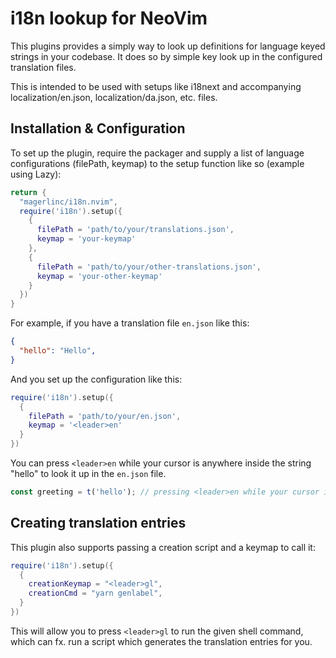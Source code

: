 # i18n lookup for NeoVim

This plugins provides a simply way to look up definitions for language keyed strings in your codebase.
It does so by simple key look up in the configured translation files.

This is intended to be used with setups like i18next and accompanying localization/en.json, localization/da.json, etc. files.

## Installation & Configuration

To set up the plugin, require the packager and supply a list of language configurations (filePath, keymap) to the setup function like so (example using Lazy):
```lua
return {
  "magerlinc/i18n.nvim",
  require('i18n').setup({
    {
      filePath = 'path/to/your/translations.json',
      keymap = 'your-keymap'
    },
    {
      filePath = 'path/to/your/other-translations.json',
      keymap = 'your-other-keymap'
    }
  })
}
```

For example, if you have a translation file `en.json` like this:
```json
{
  "hello": "Hello",
}
```
And you set up the configuration like this:
```lua
require('i18n').setup({
  {
    filePath = 'path/to/your/en.json',
    keymap = '<leader>en'
  }
})
```

You can press `<leader>en` while your cursor is anywhere inside the string "hello" to look it up in the `en.json` file.
```typescript
const greeting = t('hello'); // pressing <leader>en while your cursor is in the string will open the en.json file and go to the "hello" key
```

## Creating translation entries
This plugin also supports passing a creation script and a keymap to call it:
```lua
require('i18n').setup({
  {
	creationKeymap = "<leader>gl",
	creationCmd = "yarn genlabel",
  }
})
```

This will allow you to press `<leader>gl` to run the given shell command, which can fx. run a script which generates the translation entries for you. 
